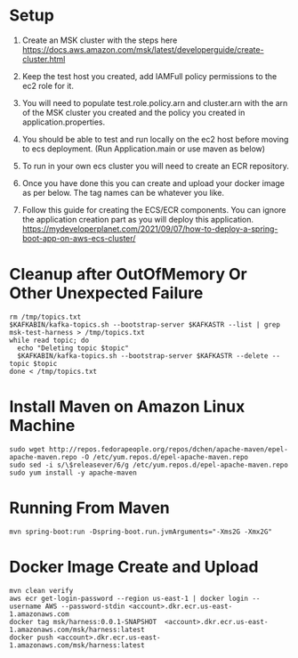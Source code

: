 Setup
=====
1. Create an MSK cluster with the steps here
https://docs.aws.amazon.com/msk/latest/developerguide/create-cluster.html

2. Keep the test host you created, add IAMFull policy permissions to the ec2 role for it.
3. You will need to populate test.role.policy.arn and cluster.arn with the arn of the MSK cluster you created and the policy you created in application.properties.
4. You should be able to test and run locally on the ec2 host before moving to ecs deployment. (Run Application.main or use maven as below)
5. To run in your own ecs cluster you will need to create an ECR repository.
6. Once you have done this you can create and upload your docker image as per below. The tag names can be whatever you like.
7. Follow this guide for creating the ECS/ECR components. You can ignore the application creation part as you will deploy this application. https://mydeveloperplanet.com/2021/09/07/how-to-deploy-a-spring-boot-app-on-aws-ecs-cluster/

Cleanup after OutOfMemory Or Other Unexpected Failure
=========================
```
rm /tmp/topics.txt
$KAFKABIN/kafka-topics.sh --bootstrap-server $KAFKASTR --list | grep msk-test-harness > /tmp/topics.txt
while read topic; do
  echo "Deleting topic $topic"
  $KAFKABIN/kafka-topics.sh --bootstrap-server $KAFKASTR --delete --topic $topic 
done < /tmp/topics.txt
```

Install Maven on Amazon Linux Machine
==================
```
sudo wget http://repos.fedorapeople.org/repos/dchen/apache-maven/epel-apache-maven.repo -O /etc/yum.repos.d/epel-apache-maven.repo
sudo sed -i s/\$releasever/6/g /etc/yum.repos.d/epel-apache-maven.repo
sudo yum install -y apache-maven
```

Running From Maven
==================
```
mvn spring-boot:run -Dspring-boot.run.jvmArguments="-Xms2G -Xmx2G"
```

Docker Image Create and Upload
===================
```
mvn clean verify
aws ecr get-login-password --region us-east-1 | docker login --username AWS --password-stdin <account>.dkr.ecr.us-east-1.amazonaws.com
docker tag msk/harness:0.0.1-SNAPSHOT  <account>.dkr.ecr.us-east-1.amazonaws.com/msk/harness:latest
docker push <account>.dkr.ecr.us-east-1.amazonaws.com/msk/harness:latest
```
